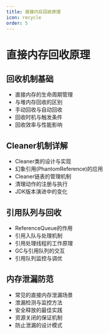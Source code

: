 ```yaml
---
title: 直接内存回收原理
icon: recycle
order: 5
---
```


# 直接内存回收原理

## 回收机制基础

- 直接内存的生命周期管理
- 与堆内存回收的区别
- 手动回收与自动回收
- 回收时机与触发条件
- 回收效率与性能影响

## Cleaner机制详解

- Cleaner类的设计与实现
- 幻象引用(PhantomReference)的应用
- Cleaner链表的管理机制
- 清理动作的注册与执行
- JDK版本演进中的变化

## 引用队列与回收

- ReferenceQueue的作用
- 引用入队与处理机制
- 引用处理线程的工作原理
- GC与引用队列的交互
- 引用队列监控与调优

## 内存泄漏防范

- 常见的直接内存泄漏场景
- 泄漏检测与监控方法
- 安全释放的最佳实践
- 资源关闭的保证机制
- 防止泄漏的设计模式
